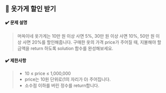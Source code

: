 ## :blue_book: 옷가게 할인 받기

#### :heavy_check_mark: 문제 설명 
> 머쓱이네 옷가게는 10만 원 이상 사면 5%, 30만 원 이상 사면 10%, 50만 원 이상 사면 20%를 할인해줍니다.
구매한 옷의 가격 price가 주어질 때, 지불해야 할 금액을 return 하도록 solution 함수를 완성해보세요.

#### :heavy_check_mark: 제한사항
> * 10 ≤ price ≤ 1,000,000
> * price는 10원 단위로(1의 자리가 0) 주어집니다.
> * 소수점 이하를 버린 정수를 return합니다.

